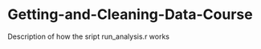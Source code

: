 Getting-and-Cleaning-Data-Course
================================

Description of how the sript run_analysis.r works
